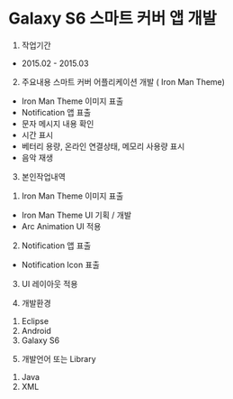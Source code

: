 # Galaxy S6 스마트 커버 앱 개발
1. 작업기간
- 2015.02 - 2015.03
2. 주요내용
스마트 커버 어플리케이션 개발 ( Iron Man Theme)
- Iron Man Theme 이미지 표출
- Notification 앱 표출
- 문자 메시지 내용 확인
- 시간 표시
- 베터리 용량, 온라인 연결상태, 메모리 사용량 표시
- 음악 재생
3. 본인작업내역
1) Iron Man Theme 이미지 표출
- Iron Man Theme UI 기획 / 개발
- Arc Animation UI 적용
2) Notification 앱 표출
- Notification Icon 표출
3) UI 레이아웃 적용
4. 개발환경
1) Eclipse
2) Android
3) Galaxy S6
5. 개발언어 또는 Library
1) Java
2) XML
